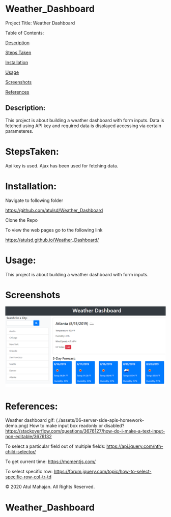 # Weather_Dashboard

Project Title: Weather Dashboard

Table of Contents:

[Description](#Description:)

[Steps Taken](#StepsTaken:)

[Installation](#Installation:)

[Usage](#Usage:)

[Screenshots](#Screenshots:)

[References](#References:)

## Description:

This project is about building a weather dashboard with form inputs. Data is fetched using API key and required data is displayed accessing via certain parameteres.

# StepsTaken:

Api key is used. Ajax has been used for fetching data.

# Installation:

Navigate to following folder

https://github.com/atulsd/Weather_Dashboard

Clone the Repo

To view the web pages go to the following link

https://atulsd.github.io/Weather_Dashboard/

# Usage:

This project is about building a weather dashboard with form inputs.

# Screenshots

![weather dashboard demo](./assets/images/06-server-side-apis-homework-demo.png)

# References:

Weather dashboard gif: (./assets/06-server-side-apis-homework-demo.png)
How to make input box readonly or disabled? https://stackoverflow.com/questions/3676127/how-do-i-make-a-text-input-non-editable/3676132

To select a particular field out of multiple fields: https://api.jquery.com/nth-child-selector/

To get current time: https://momentjs.com/

To select specific row: https://forum.jquery.com/topic/how-to-select-specific-row-col-tr-td

© 2020 Atul Mahajan. All Rights Reserved.

# Weather_Dashboard
